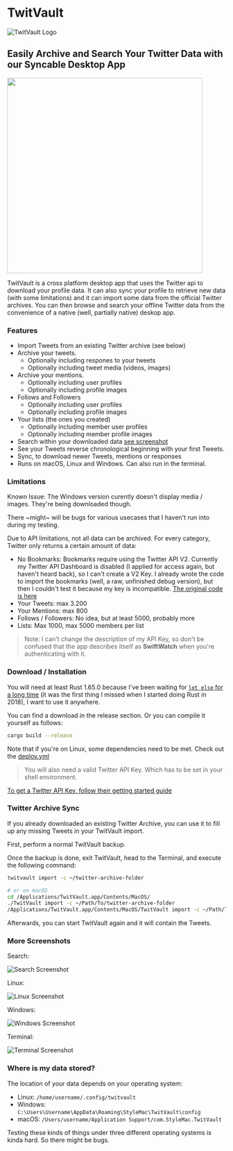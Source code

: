# TwitVault

![TwitVault Logo](media/logo.svg)

## Easily Archive and Search Your Twitter Data with our Syncable Desktop App

<img src="website/media/macos.jpg" width="450" />

TwitVault is a cross platform desktop app that uses the Twitter api to download
your profile data. It can also sync your profile to retrieve new data (with some limitations) and
it can import some data from the official Twitter archives. You can then browse and search
your offline Twitter data from the convenience of a native (well, partially native) deskop app.

### Features

- Import Tweets from an existing Twitter archive (see below)
- Archive your tweets.
  - Optionally including respones to your tweets
  - Optionally including tweet media (videos, images)
- Archive your mentions.
  - Optionally including user profiles
  - Optionally including profile images
- Follows and Followers
  - Optionally including user profiles
  - Optionally including profile images
- Your lists (the ones you created)
  - Optionally including member user profiles
  - Optionally including member profile images
- Search within your downloaded data [see screenshot](media/search.jpg)
- See your Tweets reverse chronological beginning with your first Tweets.
- Sync, to download newer Tweets, mentions or responses
- Runs on macOS, Linux and Windows. Can also run in the terminal.

### Limitations

Known Issue: The Windows version curently doesn't display media / images. They're being downloaded though.

There ~might~ will be bugs for various usecases that I haven't run into during my testing.

Due to API limitations, not all data can be archived. For every category, Twitter only returns a certain amount of data:

- No Bookmarks: Bookmarks require using the Twitter API V2. Currently my Twitter API Dashboard is disabled (I applied for access again, but haven't heard back), so I can't create a V2 Key. I already wrote the code to import the bookmarks (well, a raw, unfinished debug version), but then I couldn't test it because my key is incompatible. [The original code is here](https://github.com/terhechte/twitvault/commit/fbb2c334778a8fe7cbf8c0a184582f9447bbdaf5#diff-75b4decd4b27781684dc107fc2f8430b9d92699f8943cceeab16ea2ed3a9b9acL560)
- Your Tweets: max 3.200
- Your Mentions: max 800
- Follows / Followers: No idea, but at least 5000, probably more
- Lists: Max 1000, max 5000 members per list

> Note: I can't change the description of my API Key, so don't be confused that the app describes
> itself as
> **SwiftWatch** when you're authenticating with it.

### Download / Installation

You will need at least Rust 1.65.0 because I've been waiting for [`let else` for a long time](https://rust-lang.github.io/rfcs/3137-let-else.html) (it was the first thing I missed when I started doing Rust in 2018), I want to use it anywhere.

You can find a download in the release section. Or you can compile it yourself as follows:

``` sh
cargo build --release
```

Note that if you're on Linux, some dependencies need to be met. Check out the [deploy.yml](.github/workflows/deploy.yml)

> You will also need a valid Twitter API Key. Which has to be set in your shell environment.

[To get a Twitter API Key, follow their getting started guide](https://developer.twitter.com/en/docs/twitter-api/getting-started/about-twitter-api)

### Twitter Archive Sync

If you already downloaded an existing Twitter Archive, you can use it to fill up any missing Tweets in your TwitVault import.

First, perform a normal TwitVault backup.

Once the backup is done, exit TwitVault, head to the Terminal, and execute the following command:

``` sh
twitvault import -c ~/twitter-archive-folder

# or on macOS
cd /Applications/TwitVault.app/Contents/MacOS/
./TwitVault import -c ~/Path/To/twitter-archive-folder
/Applications/TwitVault.app/Contents/MacOS/TwitVault import -c ~/Path/To/twitter-archive-folder
```

Afterwards, you can start TwitVault again and it will contain the Tweets.

### More Screenshots

Search:

![Search Screenshot](website/media/search.jpg)

Linux:

![Linux Screenshot](website/media/linux.jpg)

Windows:

![Windows Screenshot](website/media/windows.jpg)

Terminal:

![Terminal Screenshot](website/media/terminal.jpg)

### Where is my data stored?

The location of your data depends on your operating system:

- Linux: `/home/username/.config/twitvault`
- Windows: `C:\Users\Username\AppData\Roaming\StyleMac\TwitVault\config`
- macOS: `/Users/username/Application Support/com.StyleMac.TwitVault`

Testing these kinds of things under three different operating systems is kinda hard. So there might be bugs.
